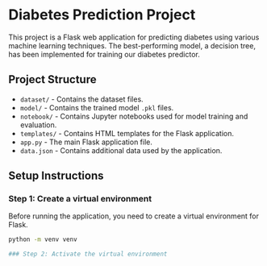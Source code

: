 # Diabetes Prediction Project

This project is a Flask web application for predicting diabetes using various machine learning techniques. The best-performing model, a decision tree, has been implemented for training our diabetes predictor.

## Project Structure

- `dataset/` - Contains the dataset files.
- `model/` - Contains the trained model `.pkl` files.
- `notebook/` - Contains Jupyter notebooks used for model training and evaluation.
- `templates/` - Contains HTML templates for the Flask application.
- `app.py` - The main Flask application file.
- `data.json` - Contains additional data used by the application.

## Setup Instructions

### Step 1: Create a virtual environment

Before running the application, you need to create a virtual environment for Flask.

```bash
python -m venv venv

### Step 2: Activate the virtual environment
